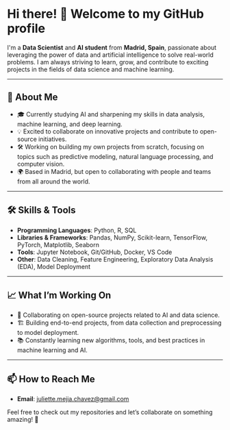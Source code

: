 # Hi there! 👋 Welcome to my GitHub profile  

I'm a **Data Scientist** and **AI student** from **Madrid, Spain**, passionate about leveraging the power of data and artificial intelligence to solve real-world problems. I am always striving to learn, grow, and contribute to exciting projects in the fields of data science and machine learning.  

---

## 🚀 About Me  
- 🎓 Currently studying AI and sharpening my skills in data analysis, machine learning, and deep learning.  
- 💡 Excited to collaborate on innovative projects and contribute to open-source initiatives.  
- 🛠️ Working on building my own projects from scratch, focusing on topics such as predictive modeling, natural language processing, and computer vision.  
- 🌍 Based in Madrid, but open to collaborating with people and teams from all around the world.  

---

## 🛠️ Skills & Tools  
- **Programming Languages**: Python, R, SQL  
- **Libraries & Frameworks**: Pandas, NumPy, Scikit-learn, TensorFlow, PyTorch, Matplotlib, Seaborn  
- **Tools**: Jupyter Notebook, Git/GitHub, Docker, VS Code  
- **Other**: Data Cleaning, Feature Engineering, Exploratory Data Analysis (EDA), Model Deployment  

---

## 📈 What I’m Working On  
- 🌟 Collaborating on open-source projects related to AI and data science.  
- 🏗️ Building end-to-end projects, from data collection and preprocessing to model deployment.  
- 📚 Constantly learning new algorithms, tools, and best practices in machine learning and AI.  

---

## 📫 How to Reach Me  
- **Email**: [juliette.mejia.chavez@gmail.com](mailto:juliette.mejia.chavez@gmail.com)  

Feel free to check out my repositories and let’s collaborate on something amazing! 🚀  
